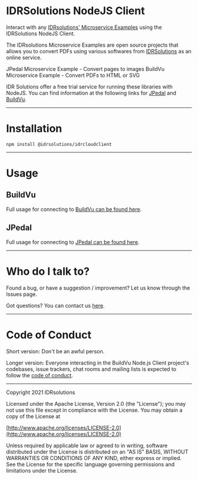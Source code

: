 # IDRSolutions NodeJS Client #

Interact with any [IDRsolutions' Microservice Examples](https://github.com/idrsolutions/) using the IDRSolutions NodeJS Client.

The IDRsolutions Microservice Examples are open source projects that allows you to
convert PDFs using various softwares from [IDRSolutions](https://www.idrsolutions.com/) as an online service.

JPedal Microservice Example - Convert pages to images
BuildVu Microservice Example - Convert PDFs to HTML or SVG

IDR Solutions offer a free trial service for running these libraries with NodeJS. You can
find information at the following links for [JPedal](https://www.idrsolutions.com/jpedal/) and [BuildVu](https://www.idrsolutions.com/buildvu/).

-----

# Installation #

```
npm install @idrsolutions/idrcloudclient
```

-----

# Usage #

## BuildVu #

Full usage for connecting to [BuildVu can be found here](https://support.idrsolutions.com/buildvu/tutorials/cloud/).

## JPedal #

Full usage for connecting to [JPedal can be found here](https://support.idrsolutions.com/jpedal/tutorials/cloud/).

-----

# Who do I talk to? #

Found a bug, or have a suggestion / improvement? Let us know through the Issues page.

Got questions? You can contact us [here](https://idrsolutions.atlassian.net/servicedesk/customer/portal/8).

-----

# Code of Conduct #

Short version: Don't be an awful person.

Longer version: Everyone interacting in the BuildVu Node.js Client project's codebases, issue trackers, chat rooms and mailing lists is expected to follow the [code of conduct](CODE_OF_CONDUCT.md).

-----

Copyright 2021 IDRsolutions

Licensed under the Apache License, Version 2.0 (the "License");
you may not use this file except in compliance with the License.
You may obtain a copy of the License at

[http://www.apache.org/licenses/LICENSE-2.0](http://www.apache.org/licenses/LICENSE-2.0)

Unless required by applicable law or agreed to in writing, software
distributed under the License is distributed on an "AS IS" BASIS,
WITHOUT WARRANTIES OR CONDITIONS OF ANY KIND, either express or implied.
See the License for the specific language governing permissions and
limitations under the License.
